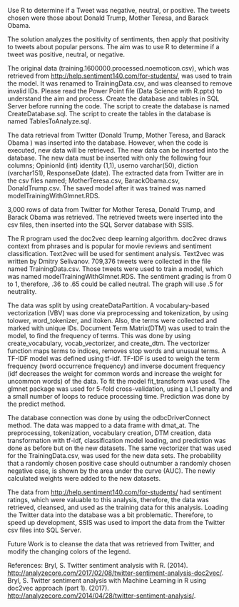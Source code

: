 Use R to determine if a Tweet was negative, neutral, or positive. The tweets chosen were those about Donald Trump, Mother Teresa, and Barack Obama.

The solution analyzes the positivity of sentiments, then apply that positivity to tweets about popular persons. The aim was to use R to determine if a tweet was positive, neutral, or negative.

The original data (training.1600000.processed.noemoticon.csv), which was retrieved from http://help.sentiment140.com/for-students/, was used to train the model. It was renamed to TrainingData.csv, and was cleansed to remove invalid IDs.
Please read the Power Point file (Data Science with R.pptx) to understand the aim and process. Create the database and tables in SQL Server before running the code. The script to create the database is named CreateDatabase.sql. The script to create the tables in the database is named TablesToAnalyze.sql. 

The data retrieval from Twitter (Donald Trump, Mother Teresa, and Barack Obama ) was inserted into the database. However, when the code is executed, new data will be retrieved. The new data can be inserted into the database. The new data must be inserted with only the following four columns; OpinionId (int) identity (1,1), userno varchar(50), diction (varchar151), ResponseDate (date). The extracted data from Twitter are in the csv files named; MotherTeresa.csv, BarackObama.csv, DonaldTrump.csv. The saved model after it was trained was named modelTrainingWithGlmnet.RDS. 

3,000 rows of data from Twitter for Mother Teresa, Donald Trump, and Barack Obama was retrieved. The retrieved tweets were inserted into the csv files, then inserted into the SQL Server database with SSIS. 

The R program used the doc2vec deep learning algorithm. doc2vec draws context from phrases and is popular for movie reviews and sentiment classification. Text2vec will be used for sentiment analysis. Text2vec was written by Dmitry Selivanov. 709,376 tweets were collected in the file named TrainingData.csv. Those tweets were used to train a model, which was named modelTrainingWithGlmnet.RDS. The sentiment grading is from 0 to 1, therefore, .36 to .65 could be called neutral. The graph will use .5 for neutrality. 

The data was split by using createDataPartition. A vocabulary-based vectorization (VBV) was done via preprocessing and tokenization, by using tolower, word_tokenizer, and itoken. Also, the terms were collected and marked with unique IDs. 
Document Term Matrix(DTM) was used to train the model, to find the frequency of terms. This was done by using create_vocabulary, vocab_vectorizer, and create_dtm. The vectorizer function maps terms to indices, removes stop words and unusual terms.
A TF-IDF model was defined using tf-idf. TF-IDF is used to weigh the term frequency (word occurrence frequency) and inverse document frequency (idf decreases the weight for common words and increase the weight for uncommon words) of the data. To fit the model fit_transform was used. The glmnet package was used for 5-fold cross-validation, using a L1 penalty and a small number of loops to reduce processing time. Prediction was done by the predict method.

The database connection was done by using the odbcDriverConnect method. The data was mapped to a data frame with dmat_at. 
The preprocessing, tokenization, vocabulary creation, DTM creation, data transformation with tf-idf, classification model loading, and prediction was done as before but on the new datasets. The same vectorizer that was used for the TrainingData.csv, was used for the new data sets. The probability that a randomly chosen positive case should outnumber a randomly chosen negative case, is shown by the area under the curve (AUC). The newly calculated weights were added to the new datasets.

The data from http://help.sentiment140.com/for-students/ had sentiment ratings, which were valuable to this analysis, therefore, the data was retrieved, cleansed, and used as the training data for this analysis. Loading the Twitter data into the database was a bit problematic. Therefore, to speed up development, SSIS was used to import the data from the Twitter csv files into SQL Server.

Future Work is to cleanse the data that was retrieved from Twitter, and modify the changing colors of the legend.


References: 
Bryl, S. Twitter sentiment analysis with R. (2014). http://analyzecore.com/2017/02/08/twitter-sentiment-analysis-doc2vec/. 
Bryl, S. Twitter sentiment analysis with Machine Learning in R using doc2vec approach (part 1). (2017). http://analyzecore.com/2014/04/28/twitter-sentiment-analysis/.

